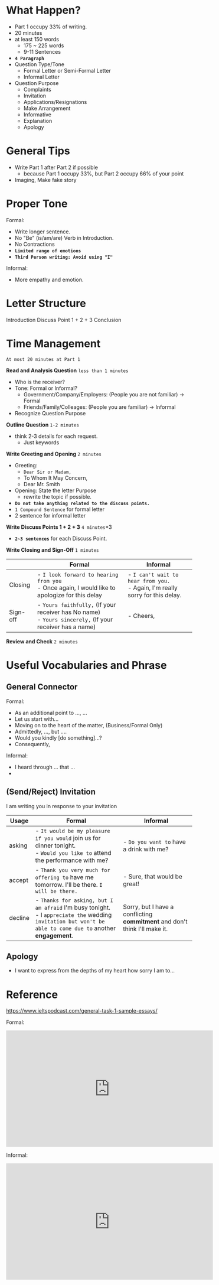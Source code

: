 
What Happen?
===========

- Part 1 occupy 33% of writing.
- 20 minutes
- at least 150 words
	- 175 ~ 225 words
	- 9-11 Sentences
- **`4 Paragraph`**
- Question Type/Tone
	- Formal Letter or Semi-Formal Letter
	- Informal Letter
- Question Purpose
	- Complaints
	- Invitation
	- Applications/Resignations
	- Make Arrangement
	- Informative
	- Explanation
	- Apology


General Tips
===========
- Write Part 1 after Part 2 if possible
	- because Part 1 occupy 33%, but Part 2 occupy 66% of your point
- Imaging, Make fake story

Proper Tone
==========

Formal:
- Write longer sentence.
- No "Be" (is/am/are) Verb in Introduction.
- No Contractions
- **`Limited range of emotions`**
- **`Third Person writing: Avoid using "I"`**

Informal:
- More empathy and emotion.

Letter Structure
=========
Introduction
Discuss Point 1 + 2 + 3
Conclusion

Time Management
===============
``At most 20 minutes at Part 1``

**Read and Analysis Question**
``less than 1 minutes``

- Who is the receiver?
- Tone: Formal or Informal?
	- Government/Company/Employers: (People you are not familiar) -> Formal
	- Friends/Family/Colleages: (People you are familiar)  -> Informal
- Recognize Question Purpose

**Outline Question**
``1-2 minutes``

- think 2-3 details for each request.
	- Just keywords

**Write Greeting and Opening**
``2 minutes``

- Greeting:
	- ``Dear Sir or Madam,``
	- To Whom It May Concern,
	- Dear Mr. Smith
- Opening: State the letter Purpose
	- rewrite the topic if possible.
- **`Do not take anything related to the discuss points.`**
- ``1 Compound Sentence`` for formal letter
- 2 sentence for informal letter

**Write Discuss Points 1 + 2 + 3**
``4 minutes``*3

- **`2~3 sentences`** for each Discuss Point.

**Write Closing and Sign-Off**
``1 minutes``

|          | Formal                                                                                                           | Informal                                                                           |
| -------- | ---------------------------------------------------------------------------------------------------------------- | ---------------------------------------------------------------------------------- |
| Closing  | - ``I look forward to hearing from you`` <BR> - Once again, I would like to apologize for this delay             | - ``I can't wait to hear from you.``<BR> - Again, I'm really sorry for this delay. |
| Sign-off | - ``Yours faithfully,`` (If your receiver has No name) <BR> - ``Yours sincerely,`` (If your receiver has a name) | - Cheers,                                                                          |


**Review and Check**
``2 minutes`` 



Useful Vocabularies and Phrase
=============================

General Connector
-----------------------

Formal:
- As an additional point to ..., ...
- Let us start with...
- Moving on to the heart of the matter,  (Business/Formal Only)
- Admittedly,  ..., but ....
- Would you kindly [do something]...?
- Consequently, 

Informal:
- I heard through ... that ...
- 


(Send/Reject) Invitation
----------------------------

I am writing you in response to your invitation

| Usage   | Formal                                                                                                                                                                 | Informal                                                                     |
| ------- | ---------------------------------------------------------------------------------------------------------------------------------------------------------------------- | ---------------------------------------------------------------------------- |
| asking  | - ``It would be my pleasure if you would`` join us for dinner tonight. <BR> - ``Would you like to`` attend the performance with me?                                    | - ``Do you want to`` have a drink with me?                                   |
| accept  | - ``Thank you very much for offering to`` have me tomorrow. I'll be there. ``I will be there.``                                                                        | - Sure, that would be great!                                                 |
| decline | - ``Thanks for asking, but I am afraid`` I'm busy tonight. <BR> - I ``appreciate the`` wedding ``invitation but won't be able to come due to`` another **engagement**. | Sorry, but I have a conflicting **commitment** and don't think I'll make it. |


Apology
---------
- I want to express from the depths of my heart how sorry I am to...


Reference
=========

https://www.ieltspodcast.com/general-task-1-sample-essays/

Formal:

<iframe width="560" height="315" src="https://www.youtube.com/embed/4y_u4o5kp_w" frameborder="0" allow="accelerometer; autoplay; encrypted-media; gyroscope; picture-in-picture" allowfullscreen></iframe>

Informal:

<iframe width="560" height="315" src="https://www.youtube.com/embed/lBHf7LCWhVs" frameborder="0" allow="accelerometer; autoplay; encrypted-media; gyroscope; picture-in-picture" allowfullscreen></iframe>


